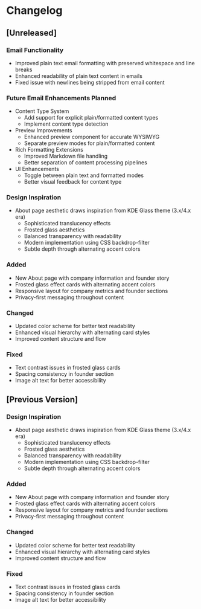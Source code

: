 # Changelog

## [Unreleased]

### Email Functionality
- Improved plain text email formatting with preserved whitespace and line breaks
- Enhanced readability of plain text content in emails
- Fixed issue with newlines being stripped from email content

### Future Email Enhancements Planned
- Content Type System
  - Add support for explicit plain/formatted content types
  - Implement content type detection
- Preview Improvements
  - Enhanced preview component for accurate WYSIWYG
  - Separate preview modes for plain/formatted content
- Rich Formatting Extensions
  - Improved Markdown file handling
  - Better separation of content processing pipelines
- UI Enhancements
  - Toggle between plain text and formatted modes
  - Better visual feedback for content type

### Design Inspiration
- About page aesthetic draws inspiration from KDE Glass theme (3.x/4.x era)
  - Sophisticated translucency effects
  - Frosted glass aesthetics
  - Balanced transparency with readability
  - Modern implementation using CSS backdrop-filter
  - Subtle depth through alternating accent colors

### Added
- New About page with company information and founder story
- Frosted glass effect cards with alternating accent colors
- Responsive layout for company metrics and founder sections
- Privacy-first messaging throughout content

### Changed
- Updated color scheme for better text readability
- Enhanced visual hierarchy with alternating card styles
- Improved content structure and flow

### Fixed
- Text contrast issues in frosted glass cards
- Spacing consistency in founder section
- Image alt text for better accessibility

## [Previous Version]

### Design Inspiration
- About page aesthetic draws inspiration from KDE Glass theme (3.x/4.x era)
  - Sophisticated translucency effects
  - Frosted glass aesthetics
  - Balanced transparency with readability
  - Modern implementation using CSS backdrop-filter
  - Subtle depth through alternating accent colors

### Added
- New About page with company information and founder story
- Frosted glass effect cards with alternating accent colors
- Responsive layout for company metrics and founder sections
- Privacy-first messaging throughout content

### Changed
- Updated color scheme for better text readability
- Enhanced visual hierarchy with alternating card styles
- Improved content structure and flow

### Fixed
- Text contrast issues in frosted glass cards
- Spacing consistency in founder section
- Image alt text for better accessibility 